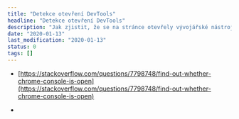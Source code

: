 ```yaml
---
title: "Detekce otevření DevTools"
headline: "Detekce otevření DevTools"
description: "Jak zjistit, že se na stránce otevřely vývojářské nástroje."
date: "2020-01-13"
last_modification: "2020-01-13"
status: 0
tags: []
---
```


- [https://stackoverflow.com/questions/7798748/find-out-whether-chrome-console-is-open](https://stackoverflow.com/questions/7798748/find-out-whether-chrome-console-is-open)

- []()